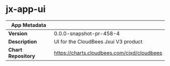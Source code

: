 # jx-app-ui

|App Metadata||
|---|---|
| **Version** | 0.0.0-snapshot-pr-458-4 |
| **Description** | UI for the CloudBees Jxui V3 product |
| **Chart Repository** | https://charts.cloudbees.com/cjxd/cloudbees |
